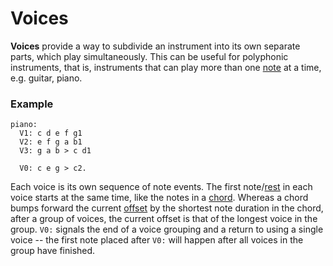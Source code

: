 # Voices

**Voices** provide a way to subdivide an instrument into its own separate parts,
which play simultaneously. This can be useful for polyphonic instruments, that
is, instruments that can play more than one [note](notes.md) at a time, e.g.
guitar, piano.

### Example

```alda
piano:
  V1: c d e f g1
  V2: e f g a b1
  V3: g a b > c d1

  V0: c e g > c2.
```

Each voice is its own sequence of note events. The first note/[rest](rests.md)
in each voice starts at the same time, like the notes in a [chord](chords.md).
Whereas a chord bumps forward the current [offset](offset.md) by the shortest
note duration in the chord, after a group of voices, the current offset is that
of the longest voice in the group. `V0:` signals the end of a voice grouping and
a return to using a single voice -- the first note placed after `V0:` will
happen after all voices in the group have finished.
